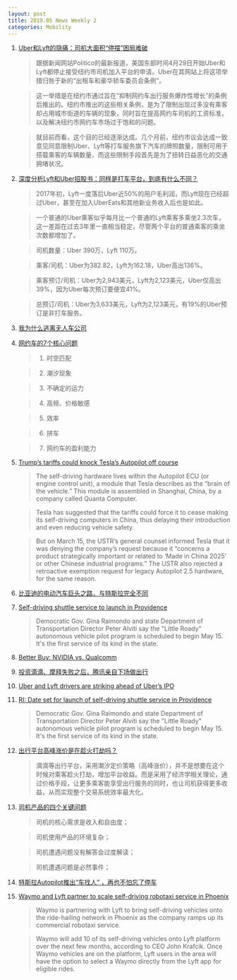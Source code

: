 ```yaml
---
layout: post
title: 2019.05 News Weekly 2
categories: Mobility
---
```


1. [Uber和Lyft的隐痛：司机大面积“停摆”困局难破](https://36kr.com/p/5200876)

    > 跟据新闻网站Politico的最新报道，美国东部时间4月29日开始Uber和Lyft都停止接受纽约市司机加入平台的申请。Uber在其网站上将这项举措归咎于新的“出租车和豪华轿车委员会条例”。

    > 这一举措是在纽约市通过旨在“抑制网约车出行服务爆炸性增长”的条例后推出的。纽约市推出的这些相关条例，是为了限制出现过多没有乘客却占用城市街道的车辆的现象，同时旨在提高网约车司机的工资标准，以及解决纽约市网约车市场过于饱和的问题。

    > 就目前而看，这个目的已经逐渐达成。几个月前，纽约市议会达成一致意见同意限制Uber、Lyft等打车服务旗下汽车的牌照数量，限制可用于搭载乘客的车辆数量，而这些限制手段首先是为了扭转日益恶化的交通拥堵状况。

2. [深度分析Lyft和Uber招股书：同样是打车平台，到底有什么不同？](https://36kr.com/p/5197720)

    > 2017年初，Lyft一度落后Uber近50%的用户毛利润，而Lyft现在已经超过Uber，甚至在加入UberEats和其他新业务收入后也是如此。

    > 一个普通的Uber乘客似乎每月比一个普通的Lyft乘客多乘坐2.3次车，这一差距在过去3年里一直相当稳定，尽管两个平台的普通乘客的乘坐次数都增加了。

    > 司机数量：Uber 390万，Lyft 110万。

    > 乘客/司机：Uber为382.82，Lyft为162.18，Uber高出136%。

    > 乘客预订/司机：Uber为2,943美元，Lyft为2,123美元，Uber仅高出39%，因为Uber每次预订要便宜41%。

    > 总预订/司机：Uber为3,633美元，Lyft为2,123美元，有19%的Uber预订是非打车服务。

3. [我为什么逃离无人车公司](https://www.huxiu.com/article/297438.html)

4. [网约车的7个核心问题](https://www.huxiu.com/article/297459.html)

    > 1. 时空匹配

    > 2. 潮汐现象

    > 3. 不确定的运力

    > 4. 高频、价格敏感

    > 5. 效率

    > 6. 拼车

    > 7. 网约车的盈利能力

5. [Trump’s tariffs could knock Tesla’s Autopilot off course](https://techcrunch.com/2019/05/03/trumps-tariffs-could-knock-teslas-autopilot-off-course/)

    > The self-driving hardware lives within the Autopilot ECU (or engine control unit), a module that Tesla describes as the “brain of the vehicle.” This module is assembled in Shanghai, China, by a company called Quanta Computer.

    > Tesla has suggested that the tariffs could force it to cease making its self-driving computers in China, thus delaying their introduction and even reducing vehicle safety.

    > But on March 15, the USTR’s general counsel informed Tesla that it was denying the company’s request because it “concerns a product strategically important or related to ‘Made in China 2025’ or other Chinese industrial programs.” The USTR also rejected a retroactive exemption request for legacy Autopilot 2.5 hardware, for the same reason.

6. [比亚迪的电动汽车巨头之路，与特斯拉完全不同](https://36kr.com/p/5201084)

7. [Self-driving shuttle service to launch in Providence](https://www.sfchronicle.com/news/article/Self-driving-shuttle-service-to-launch-in-13820454.php?psid=30Iyd)

    > Democratic Gov. Gina Raimondo and state Department of Transportation Director Peter Alviti say the "Little Roady" autonomous vehicle pilot program is scheduled to begin May 15. It's the first service of its kind in the state.

8. [Better Buy: NVIDIA vs. Qualcomm](https://www.fool.com/investing/2019/05/05/better-buy-nvidia-vs-qualcomm.aspx)

9. [投资滴滴、摩拜失败之后，腾讯亲自下场做出行](https://36kr.com/p/5201524)

10. [Uber and Lyft drivers are striking ahead of Uber’s IPO](https://techcrunch.com/2019/05/06/uber-and-lyft-drivers-are-striking-ahead-of-ubers-ipo/)

11. [RI: Date set for launch of self-driving shuttle service in Providence](https://www.masstransitmag.com/alt-mobility/autonomous-vehicles/news/21079251/date-set-for-launch-of-selfdriving-shuttle-service-in-providence)

    > Democratic Gov. Gina Raimondo and state Department of Transportation Director Peter Alviti say the "Little Roady" autonomous vehicle pilot program is scheduled to begin May 15. It's the first service of its kind in the state.

12. [出行平台高峰涨价是在趁火打劫吗？](https://www.huxiu.com/article/298004.html)

    > 滴滴等出行平台，采用潮汐定价策略（高峰涨价），并不是想要在这个时候对乘客趁火打劫，增加平台收益。而是采用了经济学相关理论，通过价格手段，让更多乘客能享受出行服务的同时，也让司机获得更多收益，从而实现整个交易系统效率最大化。

13. [司机产品的四个关键问题](https://www.huxiu.com/article/298035.html)

    > 司机的核心需求是收入和自由度；

    > 司机使用产品的环境复杂；

    > 司机遭遇问题没有解答会过度解读；

    > 司机遭遇问题是必然事件；

14. [特斯拉Autopilot推出“车找人” ，再也不怕忘了停车](https://36kr.com/p/5202183)

15. [Waymo and Lyft partner to scale self-driving robotaxi service in Phoenix](https://techcrunch.com/2019/05/07/waymo-and-lyft-partner-to-scale-self-driving-robotaxi-service-in-phoenix/)

    > Waymo  is partnering with Lyft to bring self-driving vehicles onto the ride-hailing network in Phoenix as the company ramps up its commercial robotaxi service.

    > Waymo will add 10 of its self-driving vehicles onto Lyft  platform over the next few months, according to CEO John Krafcik. Once Waymo vehicles are on the platform, Lyft users in the area will have the option to select a Waymo directly from the Lyft app for eligible rides.